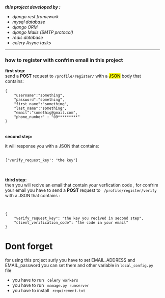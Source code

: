 <b><i>this project developed by :</i></b>
<ul>
<li><i>django rest framework</i></li>
<li><i>mysql database</i></li>
<li><i>django ORM</i></li>
<li><i>django Mails (SMTP protocol)</i></li>
<li><i>redis database</i></li>
<li><i>celery Async tasks</i></li>
</ul>
<hr>

<h3>how to register with confrim email in this project</h3>
<b>first step: </b>
<br>
send a <b>POST</b> request to <code>/profile/register/</code> with a <mark>JSON</mark> body that contains:<br><br>
<code>{
    "username":"something",
    "password":"something",
    "first_name":"something",
    "last_name":"something",
    "email":"somethig@gmail.com",
    "phone_number" : "09*********"
}
</code>
<br><br>
<b>second step: </b>

it will response you with a JSON that contains:
<br><br>
<code> {'verify_request_key': "the key"} </code>

<br><br>
<b>third step: </b>
<br>
then you will recive an email that contain your verfication code , for confrim your email you have to send a <b>POST</b> request to <code> /profile/register/verify </code>
with a JSON that contains :
<br><br>

<code>
{
    "verify_request_key": "the key you recived in second step",
    "client_verification_code": "the code in your email"
}
</code>

<h1> Dont forget </h1>
for using this project surly you have to set <cpde>EMAIL_ADDRESS</code> and <cpde>EMAIL_password</code>
you can set them and other variable in <code>local_config.py</code> file
<br>
<ul>
<li>you have to run <code> celery workers </code></li>
<li>you have to run <code> manage.py runserver </code></li>
<li>you have to install <code> requirement.txt </code></li>
</ul>




